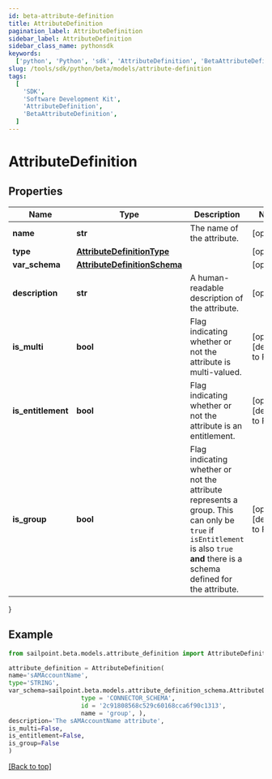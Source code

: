 ```yaml
---
id: beta-attribute-definition
title: AttributeDefinition
pagination_label: AttributeDefinition
sidebar_label: AttributeDefinition
sidebar_class_name: pythonsdk
keywords:
  ['python', 'Python', 'sdk', 'AttributeDefinition', 'BetaAttributeDefinition']
slug: /tools/sdk/python/beta/models/attribute-definition
tags:
  [
    'SDK',
    'Software Development Kit',
    'AttributeDefinition',
    'BetaAttributeDefinition',
  ]
---
```


# AttributeDefinition

## Properties

| Name | Type | Description | Notes |
| --- | --- | --- | --- |
| **name** | **str** | The name of the attribute. | [optional] |
| **type** | [**AttributeDefinitionType**](attribute-definition-type) |  | [optional] |
| **var_schema** | [**AttributeDefinitionSchema**](attribute-definition-schema) |  | [optional] |
| **description** | **str** | A human-readable description of the attribute. | [optional] |
| **is_multi** | **bool** | Flag indicating whether or not the attribute is multi-valued. | [optional] [default to False] |
| **is_entitlement** | **bool** | Flag indicating whether or not the attribute is an entitlement. | [optional] [default to False] |
| **is_group** | **bool** | Flag indicating whether or not the attribute represents a group. This can only be `true` if `isEntitlement` is also `true` **and** there is a schema defined for the attribute. | [optional] [default to False] |

}

## Example

```python
from sailpoint.beta.models.attribute_definition import AttributeDefinition

attribute_definition = AttributeDefinition(
name='sAMAccountName',
type='STRING',
var_schema=sailpoint.beta.models.attribute_definition_schema.AttributeDefinition_schema(
                    type = 'CONNECTOR_SCHEMA',
                    id = '2c91808568c529c60168cca6f90c1313',
                    name = 'group', ),
description='The sAMAccountName attribute',
is_multi=False,
is_entitlement=False,
is_group=False
)

```

[[Back to top]](#)

